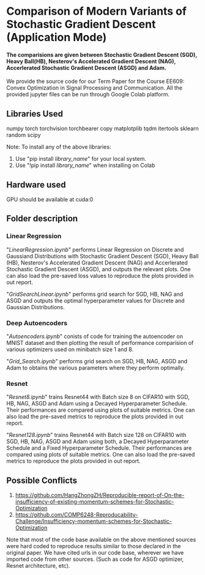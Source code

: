 # Comparison of Modern Variants of Stochastic Gradient Descent (Application Mode)

#### The comparisions are given between Stochastic Gradient Descent (SGD), Heavy Ball(HB), Nesterov's Accelerated Gradient Descent (NAG), Accerlerated Stochastic Gradient Descent (ASGD) and Adam.

We provide the source code for our Term Paper for the Course EE609: Convex Optimization in Signal Processing and Communication. All the provided jupyter files can be run through Google Colab platform.

## Libraries Used
numpy
torch
torchvision
torchbearer
copy
matplotplib
tqdm
itertools
sklearn
random
scipy

Note: To install any of the above libraries:
1. Use "pip install *library_name*" for your local system.
2. Use "!pip install *library_name*" when installing on Colab

## Hardware used
GPU should be available at cuda:0

## Folder description
### Linear Regression
"*LinearRegression.ipynb*" performs Linear Regression on Discrete and Gaussiand Distributions with Stochastic Gradient Descent (SGD), Heavy Ball (HB), Nesterov's Accelerated Gradient Descent (NAG) and Accerlerated Stochastic Gradient Descent (ASGD), and outputs the relevant plots. One can also load the pre-saved loss values to reproduce the plots provided in out report.

"*GridSearchLinear.ipynb*" performs grid search for SGD, HB, NAG and ASGD and outputs the optimal hyperparameter values for Discrete and Gaussian Distributions.

### Deep Autoencoders
"*Autoencoders.ipynb*" conists of code for training the autoencoder on MNIST dataset and then plotting the result of performance comparision of various optimizers used on minibatch size 1 and 8.

"*Grid_Search.ipynb*" performs grid search on SGD, HB, NAG, ASGD and Adam to obtains the various parameters where they perform optimally. 

### Resnet
"*Resnet8.ipynb*" trains Resnet44 with Batch size 8 on CIFAR10 with SGD, HB, NAG, ASGD and Adam using a Decayed Hyperparameter Schedule. Their performances are compared using plots of suitable metrics. One can also load the pre-saved metrics to reproduce the plots provided in out report.

"*Resnet128.ipynb*" trains Resnet44 with Batch size 128 on CIFAR10 with SGD, HB, NAG, ASGD and Adam using both, a Decayed Hyperparameter Schedule and a Fixed Hyperparameter Schedule. Their performances are compared using plots of suitable metrics. One can also load the pre-saved metrics to reproduce the plots provided in out report.


## Possible Conflicts
1. https://github.com/HangZhongZH/Reproducible-report-of-On-the-insufficiency-of-existing-momentum-schemes-for-Stochastic-Optimization
2. https://github.com/COMP6248-Reproducability-Challenge/Insufficiency-momentum-schemes-for-Stochastic-Optimization

Note that most of the code base available on the above mentioned sources were hard coded to reproduce results similar to those declared in the original paper. We have cited urls in our code base, wherever we have imported code from other sources. (Such as code for ASGD optimizer, Resnet architecture, etc).


